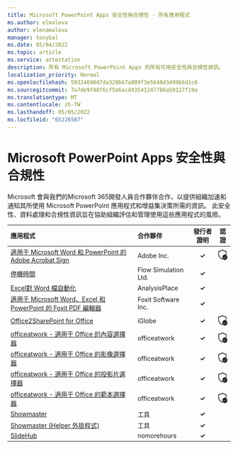 ```yaml
---
title: Microsoft PowerPoint Apps 安全性與合規性 - 所有應用程式
ms.author: elmalova
author: elenamalova
manager: tonybal
ms.date: 05/04/2022
ms.topic: article
ms.service: attestation
description: 所有 Microsoft PowerPoint Apps 的所有可用安全性與合規性資訊。
localization_priority: Normal
ms.openlocfilehash: 5932469047da328b67a809f3e5648d3499b6d1c6
ms.sourcegitcommit: 7a7de9f48f6cf5b6acd435412477b6a59127f19a
ms.translationtype: MT
ms.contentlocale: zh-TW
ms.lasthandoff: 05/05/2022
ms.locfileid: "65226587"
---
```

# <a name="microsoft-powerpoint-apps-security-and-compliance"></a>Microsoft PowerPoint Apps 安全性與合規性

Microsoft 會與我們的Microsoft 365開發人員合作夥伴合作，以提供組織加速和通知其所使用 Microsoft PowerPoint 應用程式和增益集決策所需的資訊。 此安全性、資料處理和合規性資訊旨在協助組織評估和管理使用這些應用程式的風險。

| **應用程式** | **合作夥伴** | **發行者證明** | **認證** |
|:--------|:------------|:----------------------:|:-------------:|
| [適用于 Microsoft Word 和 PowerPoint 的 Adobe Acrobat Sign](./adobe-inc-acrobat-sign-for-microsoft-word-and-powerpoint.md) | Adobe Inc. | **✓** | <img alt="Certified application badge" src="../media/certified-badge.png" height="25" width="25" /> |
| [停機時間](./flow-simulation-ltd-breaktime.md) | Flow Simulation Ltd. | **✓** |  |
| [Excel對 Word 檔自動化](./analysisplace-excel-to-word-document-automation.md) | AnalysisPlace | **✓** |  |
| [適用于 Microsoft Word、Excel 和 PowerPoint 的 Foxit PDF 編輯器](./foxit-software-inc-pdf-editor-for-microsoft-word-excel-and-powerpoint.md) | Foxit Software Inc. | **✓** |  |
| [Office2SharePoint for Office](./iglobe-office2sharepoint-for-office.md) | iGlobe | **✓** | <img alt="Certified application badge" src="../media/certified-badge.png" height="25" width="25" /> |
| [officeatwork - 適用于 Office 的內容選擇器](./officeatwork-officeatworkcontent-chooser-for-office.md) | officeatwork | **✓** | <img alt="Certified application badge" src="../media/certified-badge.png" height="25" width="25" /> |
| [officeatwork - 適用于 Office 的影像選擇器](./officeatwork-officeatworkimage-chooser-for-office.md) | officeatwork | **✓** | <img alt="Certified application badge" src="../media/certified-badge.png" height="25" width="25" /> |
| [officeatwork - 適用于 Office 的投影片選擇器](./officeatwork-officeatworkslide-chooser-for-office.md) | officeatwork | **✓** | <img alt="Certified application badge" src="../media/certified-badge.png" height="25" width="25" /> |
| [officeatwork - 適用于 Office 的範本選擇器](./officeatwork-officeatworktemplate-chooser-for-office.md) | officeatwork | **✓** | <img alt="Certified application badge" src="../media/certified-badge.png" height="25" width="25" /> |
| [Showmaster](./cherryware-showmaster.md) | 工具 | **✓** |  |
| [Showmaster (Helper 外掛程式) ](./cherryware-showmaster-helper-plugin.md) | 工具 | **✓** |  |
| [SlideHub](./nomorehours-slidehub.md) | nomorehours | **✓** |  |
